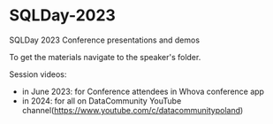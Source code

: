 # SQLDay-2023
SQLDay 2023 Conference presentations and demos

To get the materials navigate to the speaker's folder. 

Session videos: 
- in June 2023: for Conference attendees in Whova conference app 
- in 2024: for all on DataCommunity YouTube channel(https://www.youtube.com/c/datacommunitypoland)

